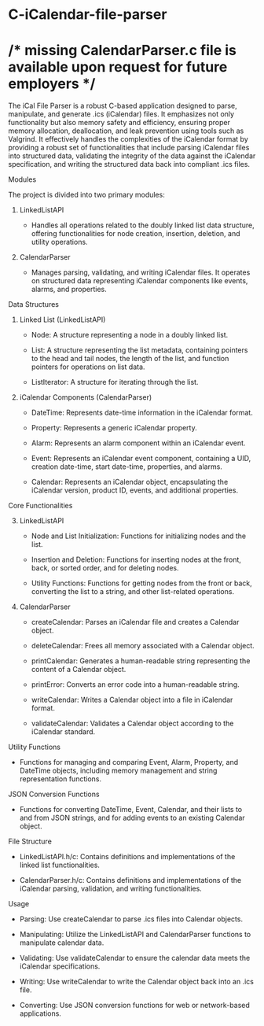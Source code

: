 # C-iCalendar-file-parser











# /* missing CalendarParser.c file is available upon request for future employers */



The iCal File Parser is a robust C-based application designed to parse, manipulate, and generate .ics (iCalendar) files. It emphasizes not only functionality but also memory safety and efficiency, ensuring proper memory allocation, deallocation, and leak prevention using tools such as Valgrind. It effectively handles the complexities of the iCalendar format by providing a robust set of functionalities that include parsing iCalendar files into structured data, validating the integrity of the data against the iCalendar specification, and writing the structured data back into compliant .ics files.



Modules

The project is divided into two primary modules:

1. LinkedListAPI
   
   - Handles all operations related to the doubly linked list data structure, offering functionalities for node creation, insertion, deletion, and utility operations.

2. CalendarParser

   - Manages parsing, validating, and writing iCalendar files. It operates on structured data representing iCalendar components like events, alarms, and properties.

Data Structures

1. Linked List (LinkedListAPI)
   
   - Node: A structure representing a node in a doubly linked list.

   - List: A structure representing the list metadata, containing pointers to the head and tail nodes, the length of the list, and function pointers for operations on list data.

   - ListIterator: A structure for iterating through the list.

2. iCalendar Components (CalendarParser)
   
   - DateTime: Represents date-time information in the iCalendar format.

   - Property: Represents a generic iCalendar property.

   - Alarm: Represents an alarm component within an iCalendar event.

   - Event: Represents an iCalendar event component, containing a UID, creation date-time, start date-time, properties, and alarms.

   - Calendar: Represents an iCalendar object, encapsulating the iCalendar version, product ID, events, and additional properties.

Core Functionalities

3. LinkedListAPI
   
   - Node and List Initialization: Functions for initializing nodes and the list.

   - Insertion and Deletion: Functions for inserting nodes at the front, back, or sorted order, and for deleting nodes.

   - Utility Functions: Functions for getting nodes from the front or back, converting the list to a string, and other list-related operations.

5. CalendarParser
   
   - createCalendar: Parses an iCalendar file and creates a Calendar object.

   - deleteCalendar: Frees all memory associated with a Calendar object.
   
   - printCalendar: Generates a human-readable string representing the content of a Calendar object.
   
   - printError: Converts an error code into a human-readable string.

   - writeCalendar: Writes a Calendar object into a file in iCalendar format.

   - validateCalendar: Validates a Calendar object according to the iCalendar standard.

Utility Functions

   - Functions for managing and comparing Event, Alarm, Property, and DateTime objects, including memory management and string representation functions.

JSON Conversion Functions

   - Functions for converting DateTime, Event, Calendar, and their lists to and from JSON strings, and for adding events to an existing Calendar object.

File Structure

   - LinkedListAPI.h/c: Contains definitions and implementations of the linked list functionalities.

   - CalendarParser.h/c: Contains definitions and implementations of the iCalendar parsing, validation, and writing functionalities.

Usage

   - Parsing: Use createCalendar to parse .ics files into Calendar objects.
   
   - Manipulating: Utilize the LinkedListAPI and CalendarParser functions to manipulate calendar data.
   
   - Validating: Use validateCalendar to ensure the calendar data meets the iCalendar specifications.
   
   - Writing: Use writeCalendar to write the Calendar object back into an .ics file.
   
   - Converting: Use JSON conversion functions for web or network-based applications.












